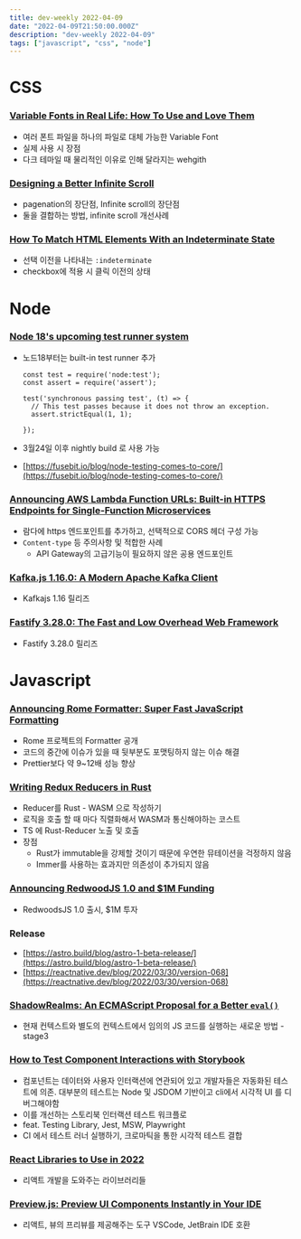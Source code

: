 ```yaml
---
title: dev-weekly 2022-04-09
date: "2022-04-09T21:50:00.000Z"
description: "dev-weekly 2022-04-09"
tags: ["javascript", "css", "node"]
---
```


# CSS

### **[Variable Fonts in Real Life: How To Use and Love Them](https://evilmartians.com/chronicles/variable-fonts-in-real-life-how-to-use-and-love-them)**

- 여러 폰트 파일을 하나의 파일로 대체 가능한 Variable Font
- 실제 사용 시 장점
- 다크 테마일 때 물리적인 이유로 인해 달라지는 wehgith

### **[Designing a Better Infinite Scroll](https://www.smashingmagazine.com/2022/03/designing-better-infinite-scroll)**

- pagenation의 장단점, Infinite scroll의 장단점
- 둘을 결합하는 방법, infinite scroll 개선사례

### **[How To Match HTML Elements With an Indeterminate State](https://www.stefanjudis.com/today-i-learned/how-to-match-html-elements-with-an-indeterminate-state)**

- 선택 이전을 나타내는 `:indeterminate`
- checkbox에 적용 시 클릭 이전의 상태

# Node

### [Node 18's upcoming test runner system](https://nodejs.org/download/nightly/v18.0.0-nightly20220403561885152e/docs/api/test.html)

- 노드18부터는 built-in test runner 추가
    
    ```tsx
    const test = require('node:test');
    const assert = require('assert');
    
    test('synchronous passing test', (t) => {
      // This test passes because it does not throw an exception.
      assert.strictEqual(1, 1);
    
    });
    ```
    
- 3월24일 이후 nightly build 로 사용 가능
- [https://fusebit.io/blog/node-testing-comes-to-core/](https://fusebit.io/blog/node-testing-comes-to-core/)

### **[Announcing AWS Lambda Function URLs: Built-in HTTPS Endpoints for Single-Function Microservices](https://aws.amazon.com/ko/blogs/aws/announcing-aws-lambda-function-urls-built-in-https-endpoints-for-single-function-microservices/)**

- 람다에 https 엔드포인트를 추가하고, 선택적으로 CORS 헤더 구성 가능
- `Content-type` 등 주의사항 및 적합한 사례
    - API Gateway의 고급기능이 필요하지 않은 공용 엔드포인트

### **[Kafka.js 1.16.0: A Modern Apache Kafka Client](https://github.com/tulios/kafkajs/releases/tag/v1.16.0)**

- Kafkajs 1.16 릴리즈

### [Fastify 3.28.0: The Fast and Low Overhead Web Framework](https://github.com/fastify/fastify/releases/tag/v3.28.0)

- Fastify 3.28.0 릴리즈

# Javascript

### **[Announcing Rome Formatter: Super Fast JavaScript Formatting](https://rome.tools/blog/2022/04/05/rome-formatter-release)**

- Rome 프로젝트의 Formatter 공개
- 코드의 중간에 이슈가 있을 때 뒷부분도 포맷팅하지 않는 이슈 해결
- Prettier보다 약 9~12배 성능 향상

### **[Writing Redux Reducers in Rust](https://fiberplane.dev/blog/writing-redux-reducers-in-rust/)**

- Reducer를 Rust - WASM 으로 작성하기
- 로직을 호출 할 때 마다 직렬화해서 WASM과 통신해야하는 코스트
- TS 에 Rust-Reducer 노출 및 호출
- 장점
    - Rust가 immutable을 강제할 것이기 때문에 우연한 뮤테이션을 걱정하지 않음
    - Immer를 사용하는 효과지만 의존성이 추가되지 않음

### **[Announcing RedwoodJS 1.0 and $1M Funding](https://tom.preston-werner.com/2022/04/04/redwood-v1-and-funding.html)**

- RedwoodsJS 1.0 출시, $1M 투자

### Release

- [https://astro.build/blog/astro-1-beta-release/](https://astro.build/blog/astro-1-beta-release/)
- [https://reactnative.dev/blog/2022/03/30/version-068](https://reactnative.dev/blog/2022/03/30/version-068)

### **[ShadowRealms: An ECMAScript Proposal for a Better `eval()`](https://2ality.com/2022/04/shadow-realms.html)**

- 현재 컨텍스트와 별도의 컨텍스트에서 임의의 JS 코드를 실행하는 새로운 방법 - stage3

### **[How to Test Component Interactions with Storybook](https://storybook.js.org/blog/test-component-interactions-with-storybook/)**

- 컴포넌트는 데이터와 사용자 인터랙션에 연관되어 있고 개발자들은 자동화된 테스트에 의존. 대부분의 테스트는 Node 및 JSDOM 기반이고 cli에서 시각적 UI 를 디버그해야함
- 이를 개선하는 스토리북 인터랙션 테스트 워크플로
- feat. Testing Library, Jest, MSW, Playwright
- CI 에서 테스트 러너 실행하기, 크로마틱을 통한 시각적 테스트 결합

### **[React Libraries to Use in 2022](https://www.robinwieruch.de/react-libraries/)**

- 리액트 개발을 도와주는 라이브러리들

### **[Preview.js: Preview UI Components Instantly in Your IDE](https://previewjs.com/)**

- 리액트, 뷰의 프리뷰를 제공해주는 도구 VSCode, JetBrain IDE 호환